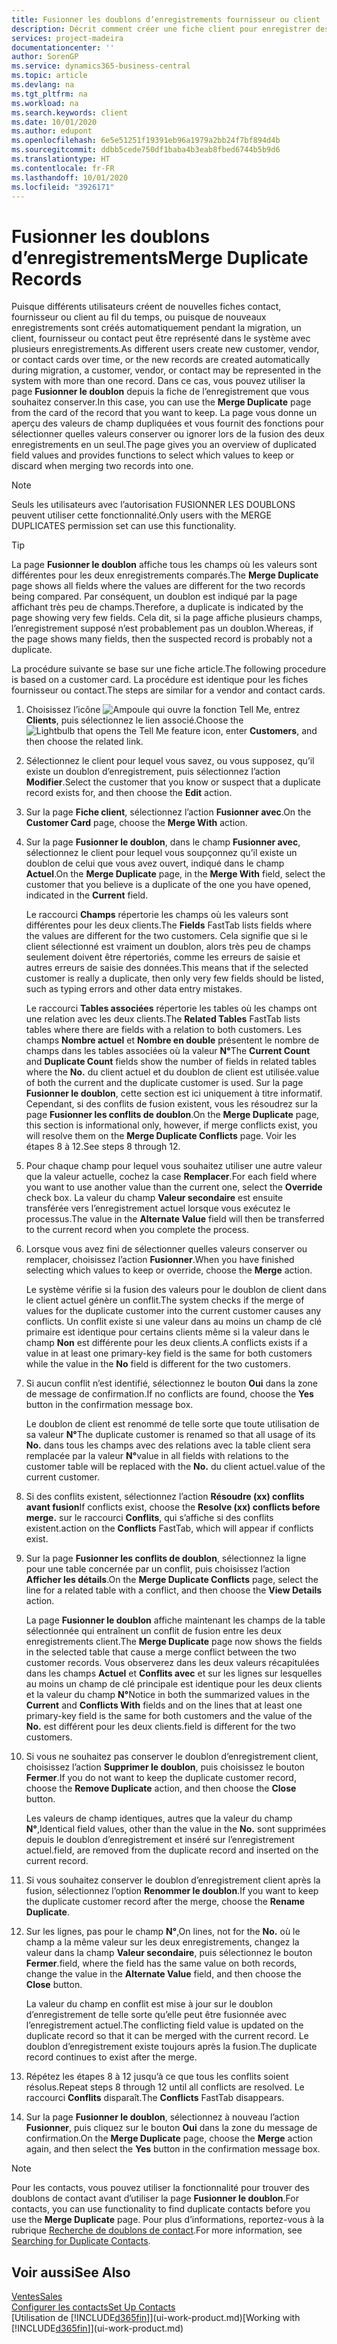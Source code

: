 ```yaml
---
title: Fusionner les doublons d’enregistrements fournisseur ou client | Microsoft Docs
description: Décrit comment créer une fiche client pour enregistrer des informations sur chaque nouveau client ou client auquel vous vendez.
services: project-madeira
documentationcenter: ''
author: SorenGP
ms.service: dynamics365-business-central
ms.topic: article
ms.devlang: na
ms.tgt_pltfrm: na
ms.workload: na
ms.search.keywords: client
ms.date: 10/01/2020
ms.author: edupont
ms.openlocfilehash: 6e5e51251f19391eb96a1979a2bb24f7bf894d4b
ms.sourcegitcommit: ddbb5cede750df1baba4b3eab8fbed6744b5b9d6
ms.translationtype: HT
ms.contentlocale: fr-FR
ms.lasthandoff: 10/01/2020
ms.locfileid: "3926171"
---
```

# <a name="merge-duplicate-records"></a><span data-ttu-id="c575a-103">Fusionner les doublons d’enregistrements</span><span class="sxs-lookup"><span data-stu-id="c575a-103">Merge Duplicate Records</span></span>
<span data-ttu-id="c575a-104">Puisque différents utilisateurs créent de nouvelles fiches contact, fournisseur ou client au fil du temps, ou puisque de nouveaux enregistrements sont créés automatiquement pendant la migration, un client, fournisseur ou contact peut être représenté dans le système avec plusieurs enregistrements.</span><span class="sxs-lookup"><span data-stu-id="c575a-104">As different users create new customer, vendor, or contact cards over time, or the new records are created automatically during migration, a customer, vendor, or contact may be represented in the system with more than one record.</span></span> <span data-ttu-id="c575a-105">Dans ce cas, vous pouvez utiliser la page **Fusionner le doublon** depuis la fiche de l’enregistrement que vous souhaitez conserver.</span><span class="sxs-lookup"><span data-stu-id="c575a-105">In this case, you can use the **Merge Duplicate** page from the card of the record that you want to keep.</span></span> <span data-ttu-id="c575a-106">La page vous donne un aperçu des valeurs de champ dupliquées et vous fournit des fonctions pour sélectionner quelles valeurs conserver ou ignorer lors de la fusion des deux enregistrements en un seul.</span><span class="sxs-lookup"><span data-stu-id="c575a-106">The page gives you an overview of duplicated field values and provides functions to select which values to keep or discard when merging two records into one.</span></span>

> [!NOTE]
> <span data-ttu-id="c575a-107">Seuls les utilisateurs avec l’autorisation FUSIONNER LES DOUBLONS peuvent utiliser cette fonctionnalité.</span><span class="sxs-lookup"><span data-stu-id="c575a-107">Only users with the MERGE DUPLICATES permission set can use this functionality.</span></span>

> [!TIP]
> <span data-ttu-id="c575a-108">La page **Fusionner le doublon** affiche tous les champs où les valeurs sont différentes pour les deux enregistrements comparés.</span><span class="sxs-lookup"><span data-stu-id="c575a-108">The **Merge Duplicate** page shows all fields where the values are different for the two records being compared.</span></span> <span data-ttu-id="c575a-109">Par conséquent, un doublon est indiqué par la page affichant très peu de champs.</span><span class="sxs-lookup"><span data-stu-id="c575a-109">Therefore, a duplicate is indicated by the page showing very few fields.</span></span> <span data-ttu-id="c575a-110">Cela dit, si la page affiche plusieurs champs, l’enregistrement supposé n’est probablement pas un doublon.</span><span class="sxs-lookup"><span data-stu-id="c575a-110">Whereas, if the page shows many fields, then the suspected record is probably not a duplicate.</span></span>

<span data-ttu-id="c575a-111">La procédure suivante se base sur une fiche article.</span><span class="sxs-lookup"><span data-stu-id="c575a-111">The following procedure is based on a customer card.</span></span> <span data-ttu-id="c575a-112">La procédure est identique pour les fiches fournisseur ou contact.</span><span class="sxs-lookup"><span data-stu-id="c575a-112">The steps are similar for a vendor  and contact cards.</span></span>

1. <span data-ttu-id="c575a-113">Choisissez l’icône ![Ampoule qui ouvre la fonction Tell Me](media/ui-search/search_small.png "Dites-moi ce que vous voulez faire"), entrez **Clients**, puis sélectionnez le lien associé.</span><span class="sxs-lookup"><span data-stu-id="c575a-113">Choose the ![Lightbulb that opens the Tell Me feature](media/ui-search/search_small.png "Tell me what you want to do") icon, enter **Customers**, and then choose the related link.</span></span>
2. <span data-ttu-id="c575a-114">Sélectionnez le client pour lequel vous savez, ou vous supposez, qu’il existe un doublon d’enregistrement, puis sélectionnez l’action **Modifier**.</span><span class="sxs-lookup"><span data-stu-id="c575a-114">Select the customer that you know or suspect that a duplicate record exists for, and then choose the **Edit** action.</span></span>
3. <span data-ttu-id="c575a-115">Sur la page **Fiche client**, sélectionnez l’action **Fusionner avec**.</span><span class="sxs-lookup"><span data-stu-id="c575a-115">On the **Customer Card** page, choose the **Merge With** action.</span></span>
4. <span data-ttu-id="c575a-116">Sur la page **Fusionner le doublon**, dans le champ **Fusionner avec**, sélectionnez le client pour lequel vous soupçonnez qu’il existe un doublon de celui que vous avez ouvert, indiqué dans le champ **Actuel**.</span><span class="sxs-lookup"><span data-stu-id="c575a-116">On the **Merge Duplicate** page, in the **Merge With** field, select the customer that you believe is a duplicate of the one you have opened, indicated in the **Current** field.</span></span>

    <span data-ttu-id="c575a-117">Le raccourci **Champs** répertorie les champs où les valeurs sont différentes pour les deux clients.</span><span class="sxs-lookup"><span data-stu-id="c575a-117">The **Fields** FastTab lists fields where the values are different for the two customers.</span></span> <span data-ttu-id="c575a-118">Cela signifie que si le client sélectionné est vraiment un doublon, alors très peu de champs seulement doivent être répertoriés, comme les erreurs de saisie et autres erreurs de saisie des données.</span><span class="sxs-lookup"><span data-stu-id="c575a-118">This means that if the selected customer is really a duplicate, then only very few fields should be listed, such as typing errors and other data entry mistakes.</span></span>

    <span data-ttu-id="c575a-119">Le raccourci **Tables associées** répertorie les tables où les champs ont une relation avec les deux clients.</span><span class="sxs-lookup"><span data-stu-id="c575a-119">The **Related Tables** FastTab lists tables where there are fields with a relation to both customers.</span></span> <span data-ttu-id="c575a-120">Les champs **Nombre actuel** et **Nombre en double** présentent le nombre de champs dans les tables associées où la valeur **N°**</span><span class="sxs-lookup"><span data-stu-id="c575a-120">The **Current Count** and **Duplicate Count** fields show the number of fields in related tables where the **No.**</span></span> <span data-ttu-id="c575a-121">du client actuel et du doublon de client est utilisée.</span><span class="sxs-lookup"><span data-stu-id="c575a-121">value of both the current and the duplicate customer is used.</span></span> <span data-ttu-id="c575a-122">Sur la page **Fusionner le doublon**, cette section est ici uniquement à titre informatif. Cependant, si des conflits de fusion existent, vous les résoudrez sur la page **Fusionner les conflits de doublon**.</span><span class="sxs-lookup"><span data-stu-id="c575a-122">On the **Merge Duplicate** page, this section is informational only, however, if merge conflicts exist, you will resolve them on the **Merge Duplicate Conflicts** page.</span></span> <span data-ttu-id="c575a-123">Voir les étapes 8 à 12.</span><span class="sxs-lookup"><span data-stu-id="c575a-123">See steps 8 through 12.</span></span>   

5. <span data-ttu-id="c575a-124">Pour chaque champ pour lequel vous souhaitez utiliser une autre valeur que la valeur actuelle, cochez la case **Remplacer**.</span><span class="sxs-lookup"><span data-stu-id="c575a-124">For each field where you want to use another value than the current one, select the **Override** check box.</span></span> <span data-ttu-id="c575a-125">La valeur du champ **Valeur secondaire** est ensuite transférée vers l’enregistrement actuel lorsque vous exécutez le processus.</span><span class="sxs-lookup"><span data-stu-id="c575a-125">The value in the **Alternate Value** field will then be transferred to the current record when you complete the process.</span></span>
6. <span data-ttu-id="c575a-126">Lorsque vous avez fini de sélectionner quelles valeurs conserver ou remplacer, choisissez l’action **Fusionner**.</span><span class="sxs-lookup"><span data-stu-id="c575a-126">When you have finished selecting which values to keep or override, choose the **Merge** action.</span></span>

    <span data-ttu-id="c575a-127">Le système vérifie si la fusion des valeurs pour le doublon de client dans le client actuel génère un conflit.</span><span class="sxs-lookup"><span data-stu-id="c575a-127">The system checks if the merge of values for the duplicate customer into the current customer causes any conflicts.</span></span> <span data-ttu-id="c575a-128">Un conflit existe si une valeur dans au moins un champ de clé primaire est identique pour certains clients même si la valeur dans le champ **Non** est différente pour les deux clients.</span><span class="sxs-lookup"><span data-stu-id="c575a-128">A conflicts exists if a value in at least one primary-key field is the same for both customers while the value in the **No** field is different for the two customers.</span></span>

7. <span data-ttu-id="c575a-129">Si aucun conflit n’est identifié, sélectionnez le bouton **Oui** dans la zone de message de confirmation.</span><span class="sxs-lookup"><span data-stu-id="c575a-129">If no conflicts are found, choose the **Yes** button in the confirmation message box.</span></span>

    <span data-ttu-id="c575a-130">Le doublon de client est renommé de telle sorte que toute utilisation de sa valeur **N°**</span><span class="sxs-lookup"><span data-stu-id="c575a-130">The duplicate customer is renamed so that all usage of its **No.**</span></span> <span data-ttu-id="c575a-131">dans tous les champs avec des relations avec la table client sera remplacée par la valeur **N°**</span><span class="sxs-lookup"><span data-stu-id="c575a-131">value in all fields with relations to the customer table will be replaced with the **No.**</span></span> <span data-ttu-id="c575a-132">du client actuel.</span><span class="sxs-lookup"><span data-stu-id="c575a-132">value of the current customer.</span></span>
8. <span data-ttu-id="c575a-133">Si des conflits existent, sélectionnez l’action **Résoudre (xx) conflits avant fusion**</span><span class="sxs-lookup"><span data-stu-id="c575a-133">If conflicts exist, choose the **Resolve (xx) conflicts before merge.**</span></span> <span data-ttu-id="c575a-134">sur le raccourci **Conflits**, qui s’affiche si des conflits existent.</span><span class="sxs-lookup"><span data-stu-id="c575a-134">action on the **Conflicts** FastTab, which will appear if conflicts exist.</span></span>
9. <span data-ttu-id="c575a-135">Sur la page **Fusionner les conflits de doublon**, sélectionnez la ligne pour une table concernée par un conflit, puis choisissez l’action **Afficher les détails**.</span><span class="sxs-lookup"><span data-stu-id="c575a-135">On the **Merge Duplicate Conflicts** page, select the line for a related table with a conflict, and then choose the **View Details** action.</span></span>

    <span data-ttu-id="c575a-136">La page **Fusionner le doublon** affiche maintenant les champs de la table sélectionnée qui entraînent un conflit de fusion entre les deux enregistrements client.</span><span class="sxs-lookup"><span data-stu-id="c575a-136">The **Merge Duplicate** page now shows the fields in the selected table that cause a merge conflict between the two customer records.</span></span> <span data-ttu-id="c575a-137">Vous observerez dans les deux valeurs récapitulées dans les champs **Actuel** et **Conflits avec** et sur les lignes sur lesquelles au moins un champ de clé principale est identique pour les deux clients et la valeur du champ **N°**</span><span class="sxs-lookup"><span data-stu-id="c575a-137">Notice in both the summarized values in the **Current** and **Conflicts With** fields and on the lines that at least one primary-key field is the same for both customers and the value of the **No.**</span></span> <span data-ttu-id="c575a-138">est différent pour les deux clients.</span><span class="sxs-lookup"><span data-stu-id="c575a-138">field is different for the two customers.</span></span>   
10. <span data-ttu-id="c575a-139">Si vous ne souhaitez pas conserver le doublon d’enregistrement client, choisissez l’action **Supprimer le doublon**, puis choisissez le bouton **Fermer**.</span><span class="sxs-lookup"><span data-stu-id="c575a-139">If you do not want to keep the duplicate customer record, choose the **Remove Duplicate** action, and then choose the **Close** button.</span></span>

    <span data-ttu-id="c575a-140">Les valeurs de champ identiques, autres que la valeur du champ **N°**,</span><span class="sxs-lookup"><span data-stu-id="c575a-140">Identical field values, other than the value in the **No.**</span></span> <span data-ttu-id="c575a-141">sont supprimées depuis le doublon d’enregistrement et inséré sur l’enregistrement actuel.</span><span class="sxs-lookup"><span data-stu-id="c575a-141">field, are removed from the duplicate record and inserted on the current record.</span></span>
11. <span data-ttu-id="c575a-142">Si vous souhaitez conserver le doublon d’enregistrement client après la fusion, sélectionnez l’option **Renommer le doublon**.</span><span class="sxs-lookup"><span data-stu-id="c575a-142">If you want to keep the duplicate customer record after the merge,  choose the **Rename Duplicate**.</span></span>
12. <span data-ttu-id="c575a-143">Sur les lignes, pas pour le champ **N°**,</span><span class="sxs-lookup"><span data-stu-id="c575a-143">On lines, not for the **No.**</span></span> <span data-ttu-id="c575a-144">où le champ a la même valeur sur les deux enregistrements, changez la valeur dans la champ **Valeur secondaire**, puis sélectionnez le bouton **Fermer**.</span><span class="sxs-lookup"><span data-stu-id="c575a-144">field, where the field has the same value on both records, change the value in the **Alternate Value** field, and then choose the **Close** button.</span></span>

    <span data-ttu-id="c575a-145">La valeur du champ en conflit est mise à jour sur le doublon d’enregistrement de telle sorte qu’elle peut être fusionnée avec l’enregistrement actuel.</span><span class="sxs-lookup"><span data-stu-id="c575a-145">The conflicting field value is updated on the duplicate record so that it can be merged with the current record.</span></span> <span data-ttu-id="c575a-146">Le doublon d’enregistrement existe toujours après la fusion.</span><span class="sxs-lookup"><span data-stu-id="c575a-146">The duplicate record continues to exist after the merge.</span></span>
13. <span data-ttu-id="c575a-147">Répétez les étapes 8 à 12 jusqu’à ce que tous les conflits soient résolus.</span><span class="sxs-lookup"><span data-stu-id="c575a-147">Repeat steps 8 through 12 until all conflicts are resolved.</span></span> <span data-ttu-id="c575a-148">Le raccourci **Conflits** disparaît.</span><span class="sxs-lookup"><span data-stu-id="c575a-148">The **Conflicts** FastTab disappears.</span></span>
14. <span data-ttu-id="c575a-149">Sur la page **Fusionner le doublon**, sélectionnez à nouveau l’action **Fusionner**, puis cliquez sur le bouton **Oui** dans la zone du message de confirmation.</span><span class="sxs-lookup"><span data-stu-id="c575a-149">On the **Merge Duplicate** page, choose the **Merge** action again, and then select the **Yes** button in the confirmation message box.</span></span>

> [!NOTE]
> <span data-ttu-id="c575a-150">Pour les contacts, vous pouvez utiliser la fonctionnalité pour trouver des doublons de contact avant d’utiliser la page **Fusionner le doublon**.</span><span class="sxs-lookup"><span data-stu-id="c575a-150">For contacts, you can use functionality to find duplicate contacts before you use the **Merge Duplicate** page.</span></span> <span data-ttu-id="c575a-151">Pour plus d’informations, reportez-vous à la rubrique [Recherche de doublons de contact](marketing-setup-contacts.md#searching-for-duplicate-contacts).</span><span class="sxs-lookup"><span data-stu-id="c575a-151">For more information, see [Searching for Duplicate Contacts](marketing-setup-contacts.md#searching-for-duplicate-contacts).</span></span>

## <a name="see-also"></a><span data-ttu-id="c575a-152">Voir aussi</span><span class="sxs-lookup"><span data-stu-id="c575a-152">See Also</span></span>
[<span data-ttu-id="c575a-153">Ventes</span><span class="sxs-lookup"><span data-stu-id="c575a-153">Sales</span></span>](sales-manage-sales.md)  
[<span data-ttu-id="c575a-154">Configurer les contacts</span><span class="sxs-lookup"><span data-stu-id="c575a-154">Set Up Contacts</span></span>](marketing-setup-contacts.md)  
<span data-ttu-id="c575a-155">[Utilisation de [!INCLUDE[d365fin](includes/d365fin_md.md)]](ui-work-product.md)</span><span class="sxs-lookup"><span data-stu-id="c575a-155">[Working with [!INCLUDE[d365fin](includes/d365fin_md.md)]](ui-work-product.md)</span></span>
